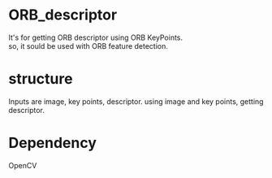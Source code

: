 # ORB_descriptor
It's for getting ORB descriptor using ORB KeyPoints.  
so, it sould be used with ORB feature detection.  

# structure
Inputs are image, key points, descriptor.
using image and key points, getting descriptor.

# Dependency
OpenCV
